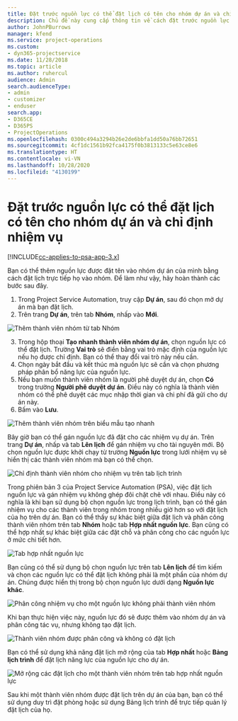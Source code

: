 ```yaml
---
title: Đặt trước nguồn lực có thể đặt lịch có tên cho nhóm dự án và chỉ định nhiệm vụ
description: Chủ đề này cung cấp thông tin về cách đặt trước nguồn lực được nêu tên cho nhóm dự án và chỉ định nhiệm vụ cho nguồn lực.
author: JohnPBurrows
manager: kfend
ms.service: project-operations
ms.custom:
- dyn365-projectservice
ms.date: 11/28/2018
ms.topic: article
ms.author: ruhercul
audience: Admin
search.audienceType:
- admin
- customizer
- enduser
search.app:
- D365CE
- D365PS
- ProjectOperations
ms.openlocfilehash: 0300c494a3294b26e2de6bbfa1dd50a76bb72651
ms.sourcegitcommit: 4cf1dc1561b92fca4175f0b3813133c5e63ce8e6
ms.translationtype: HT
ms.contentlocale: vi-VN
ms.lasthandoff: 10/28/2020
ms.locfileid: "4130199"
---
```

# <a name="book-named-bookable-resources-to-a-project-team-and-assign-tasks"></a>Đặt trước nguồn lực có thể đặt lịch có tên cho nhóm dự án và chỉ định nhiệm vụ 

[!INCLUDE[cc-applies-to-psa-app-3.x](../includes/cc-applies-to-psa-app-3x.md)]

Bạn có thể thêm nguồn lực được đặt tên vào nhóm dự án của mình bằng cách đặt lịch trực tiếp họ vào nhóm. Để làm như vậy, hãy hoàn thành các bước sau đây.

1. Trong Project Service Automation, truy cập **Dự án**, sau đó chọn mở dự án mà bạn đặt lịch.
2. Trên trang **Dự án**, trên tab **Nhóm**, nhấp vào **Mới**. 

![Thêm thành viên nhóm từ tab Nhóm](media/RM-how-to-1.png)

3. Trong hộp thoại **Tạo nhanh thành viên nhóm dự án**, chọn nguồn lực có thể đặt lịch. Trường **Vai trò** sẽ điền bằng vai trò mặc định của nguồn lực nếu họ được chỉ định. Bạn có thể thay đổi vai trò này nếu cần. 
4. Chọn ngày bắt đầu và kết thúc mà nguồn lực sẽ cần và chọn phương pháp phân bổ năng lực của nguồn lực. 
5. Nếu bạn muốn thành viên nhóm là người phê duyệt dự án, chọn **Có** trong trường **Người phê duyệt dự án**. Điều này có nghĩa là thành viên nhóm có thể phê duyệt các mục nhập thời gian và chi phí đã gửi cho dự án này. 
6. Bấm vào **Lưu**.

![Thêm thành viên nhóm trên biểu mẫu tạo nhanh](media/RM-how-to-2.png)


Bây giờ bạn có thể gán nguồn lực đã đặt cho các nhiệm vụ dự án. Trên trang **Dự án**, nhấp và tab **Lên lịch** để gán nhiệm vụ cho tài nguyên mới. Bộ chọn nguồn lực được khởi chạy từ trường **Nguồn lực** trong lưới nhiệm vụ sẽ hiển thị các thành viên nhóm mà bạn có thể chọn.

![Chỉ định thành viên nhóm cho nhiệm vụ trên tab lịch trình](media/RM-how-to-3.png)

Trong phiên bản 3 của Project Service Automation (PSA), việc đặt lịch nguồn lực và gán nhiệm vụ không ghép đôi chặt chẽ với nhau. Điều này có nghĩa là khi bạn sử dụng bộ chọn nguồn lực trong lịch trình, bạn có thể gán nhiệm vụ cho các thành viên trong nhóm trong nhiều giờ hơn so với đặt lịch của họ trên dự án.
Bạn có thể thấy sự khác biệt giữa đặt lịch và phân công thành viên nhóm trên tab **Nhóm** hoặc tab **Hợp nhất nguồn lực**. Bạn cũng có thể hợp nhất sự khác biệt giữa các đặt chỗ và phân công cho các nguồn lực ở mức chi tiết hơn.

![Tab hợp nhất nguồn lực](media/RM-how-to-4.png)

Bạn cũng có thể sử dụng bộ chọn nguồn lực trên tab **Lên lịch** để tìm kiếm và chọn các nguồn lực có thể đặt lịch không phải là một phần của nhóm dự án. Chúng được hiển thị trong bộ chọn nguồn lực dưới dạng **Nguồn lực khác**.

![Phân công nhiệm vụ cho một nguồn lực không phải thành viên nhóm](media/RM-how-to-5.png)

Khi bạn thực hiện việc này, nguồn lực đó sẽ được thêm vào nhóm dự án và phân công tác vụ, nhưng không tạo đặt lịch.

![Thành viên nhóm được phân công và không có đặt lịch](media/RM-how-to-6.png)

Bạn có thể sử dụng khả năng đặt lịch mở rộng của tab **Hợp nhất** hoặc **Bảng lịch trình** để đặt lịch năng lực của nguồn lực cho dự án.

![Mở rộng các đặt lịch cho một thành viên nhóm trên tab hợp nhất nguồn lực](media/RM-how-to-7.png)

Sau khi một thành viên nhóm được đặt lịch trên dự án của bạn, bạn có thể sử dụng duy trì đặt phòng hoặc sử dụng Bảng lịch trình để trực tiếp quản lý đặt lịch của họ.
